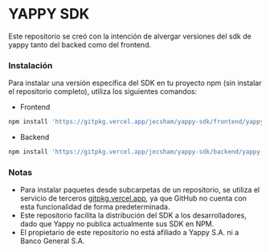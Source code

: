 # YAPPY SDK

Este repositorio se creó con la intención de alvergar versiones del sdk de yappy tanto del backed como del frontend.

### Instalación
Para instalar una versión específica del SDK en tu proyecto npm  (sin instalar el repositorio completo), utiliza los siguientes comandos:

- Frontend
```sh
npm install 'https://gitpkg.vercel.app/jecsham/yappy-sdk/frontend/yappy-js-front-sdk-1.1.200/package?main'
```
- Backend
```sh
npm install 'https://gitpkg.vercel.app/jecsham/yappy-sdk/backend/yappy-node-back-sdk-1.1.222/package?main'
```
### Notas
- Para instalar paquetes desde subcarpetas de un repositorio, se utiliza el servicio de terceros [gitpkg.vercel.app](https://gitpkg.vercel.app), ya que GitHub no cuenta con esta funcionalidad de forma predeterminada.
- Este repositorio facilita la distribución del SDK a los desarrolladores, dado que Yappy no publica actualmente sus SDK en NPM.
- El propietario de este repositorio no está afiliado a Yappy S.A. ni a Banco General S.A.
